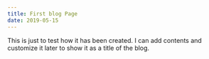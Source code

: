```yaml
---
title: First blog Page
date: 2019-05-15
---
```

This is just to test how it has been created. I can add contents and customize it later to show it as a title of the blog.

